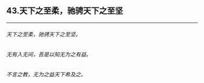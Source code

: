 ## 43.天下之至柔，驰骋天下之至坚
---


###### 天下之至柔，驰骋天下之至坚。

###### 无有入无间，吾是以知无为之有益。

###### 不言之教，无为之益天下希及之。

###### 

